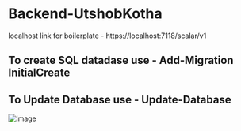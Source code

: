 # Backend-UtshobKotha
localhost link for boilerplate - https://localhost:7118/scalar/v1

## To create SQL datadase use - Add-Migration InitialCreate
## To Update Database use - Update-Database

![image](https://github.com/user-attachments/assets/9d534bcd-3122-41be-8e24-2c9a27ecbd39)

